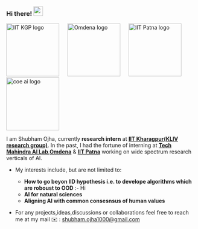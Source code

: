### Hi there! <img src="https://raw.githubusercontent.com/MartinHeinz/MartinHeinz/master/wave.gif" width="25">


<p float="center">
  <img width="140" img height="140"  alt="IIT KGP logo" src="https://user-images.githubusercontent.com/72977734/227782295-1e731760-e29a-4568-a9c2-b80d1c9b8ba1.png">
&emsp;
<img width="140" img height="140"  alt="Omdena logo" src="https://user-images.githubusercontent.com/72977734/227782516-392c78c4-af86-412a-b1cb-137cd3e58248.png">
&emsp;
<img width="140" img height="140" alt="IIT Patna logo" src="https://user-images.githubusercontent.com/72977734/227782728-49eb2c46-28f5-4891-b454-3ed5ff7b96a2.png">
&emsp;
<img width="140" img height="140" alt="coe ai logo" src="https://user-images.githubusercontent.com/72977734/227782836-552aa3c5-cf08-40db-acca-25ce8df5383c.jpg">
	
</p>


I am Shubham Ojha, currently **research intern** at **[IIT Kharagpur(KLIV research group)](https://iitkliv.github.io)**. In the past, I had the fortune of interning at [**Tech Mahindra AI Lab**](http://www.coeaibbsr.in),[**Omdena**](https://omdena.com) & [**IIT Patna**](https://www.iitp.ac.in/index.php/departments/engineering-technology/computer-science-and-engineering) working on wide spectrum research verticals of AI.

- My interests include, but are not limited to:
     - **How to go beyon IID hypothesis i.e. to develope algorithms which are roboust to OOD** :- Hi
     - **AI for natural sciences** 
     - **Aligning AI with common consesnsus of human values**
     
- For any projects,ideas,discussions or collaborations feel free to reach me at my mail ✉️ : shubham.ojha1000@gmail.com















